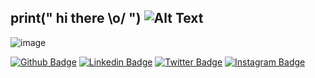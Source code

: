 
## print(" hi there \\o/ ") ![Alt Text](https://user-images.githubusercontent.com/5679180/79618120-0daffb80-80be-11ea-819e-d2b0fa904d07.gif?v=4&s=12)

![image](https://github.com/anathayna/anathayna/blob/master/dino.gif)

[![Github Badge](https://img.shields.io/badge/-Github-000?style=flat-square&logo=Github&logoColor=white&link=https://github.com/anathayna)](https://github.com/anathayna)
[![Linkedin Badge](https://img.shields.io/badge/-LinkedIn-blue?style=flat-square&logo=Linkedin&logoColor=white&link=https://www.linkedin.com/in/anathaynafranca/)](https://www.linkedin.com/in/anathaynafranca/)
[![Twitter Badge](https://img.shields.io/badge/-Twitter-1ca0f1?style=flat-square&labelColor=1ca0f1&logo=twitter&logoColor=white&link=https://twitter.com/anadehavaiana)](https://twitter.com/anadehavaiana)
[![Instagram Badge](https://img.shields.io/badge/-Instagram-c039a6?style=flat-square&labelColor=c039a6&logo=instagram&logoColor=white&link=https://instagram.com/anadehavaiana)](https://instagram.com/anadehavaiana)

<!-- ![Alt Text](https://media.giphy.com/media/11D0XkJInM2ssU/giphy.gif) -->

<!--
- 🔭 I’m currently working on ...
- 🌱 I’m currently learning ...
- 👯 I’m looking to collaborate on ...
- 🤔 I’m looking for help with ...
- 💬 Ask me about ...
- 📫 How to reach me: ...
- ⚡ Fun fact: ...
-->
